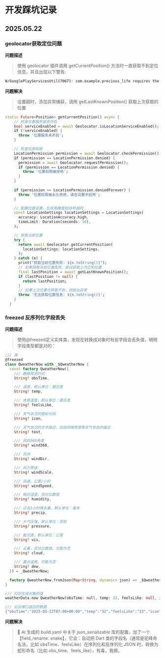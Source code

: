 # 开发踩坑记录

## 2025.05.22

### geolocator获取定位问题

**问题描述**

> 使用 geolocator 插件调用 getCurrentPosition() 方法时一直获取不到定位信息，并且出现以下警告:

```bash
W/GooglePlayServicesUtil(7067): com.example.precious_life requires the Google Play Store, but it is missing.
```

**问题解决**

> 设置超时，添加异常捕获，调用 getLastKnownPosition() 获取上次获取的位置

```dart
static Future<Position> getCurrentPosition() async {
    // 检查位置服务是否开启
    bool serviceEnabled = await Geolocator.isLocationServiceEnabled();
    if (!serviceEnabled) {
      throw '位置服务未开启';
    }

    // 检查应用权限
    LocationPermission permission = await Geolocator.checkPermission();
    if (permission == LocationPermission.denied) {
      permission = await Geolocator.requestPermission();
      if (permission == LocationPermission.denied) {
        throw '位置权限被拒绝';
      }
    }
    
    if (permission == LocationPermission.deniedForever) {
      throw '位置权限被永久拒绝，请在设置中启用';
    }

    // 配置位置设置，包括高精度和10秒超时
    const LocationSettings locationSettings = LocationSettings(
      accuracy: LocationAccuracy.high,
      timeLimit: Duration(seconds: 10),
    );

    // 获取当前位置
    try {
      return await Geolocator.getCurrentPosition(
        locationSettings: locationSettings,
      );
    } catch (e) {
      print("获取当前位置失败: ${e.toString()}");
      // 如果获取当前位置失败，尝试获取上次已知位置
      final lastPosition = await getLastKnownPosition();
      if (lastPosition != null) {
        return lastPosition;
      }
      // 如果上次位置也获取不到，则抛出异常
      throw '无法获取位置信息: ${e.toString()}';
    }
  }
```

### freezed 反序列化字段丢失

**问题描述**

> 使用@freezed定义实体类，发现在转换成对象时有些字段会丢失值，明明字段类型都是对的：

```dart
/// 类
@freezed
class QweatherNow with _$QweatherNow {
  const factory QweatherNow({
    /// 数据观测时间
    String? obsTime,

    /// 温度，默认单位：摄氏度
    String? temp,

    /// 体感温度，默认单位：摄氏度
    String? feelsLike,

    /// 天气状况的图标代码
    String? icon,

    /// 天气状况的文字描述，包括阴晴雨雪等天气状态的描述
    String? text,

    /// 风向360角度
    String? wind360,

    /// 风向
    String? windDir,

    /// 风力等级
    String? windScale,

    /// 风速，公里/小时
    String? windSpeed,

    /// 相对湿度，百分比数值
    String? humidity,

    /// 过去1小时降水量，默认单位：毫米
    String? precip,

    /// 大气压强，默认单位：百帕
    String? pressure,

    /// 能见度，默认单位：公里
    String? vis,

    /// 云量，百分比数值。可能为空
    String? cloud,

    /// 露点温度。可能为空
    String? dew,
  }) = _QweatherNow;

  factory QweatherNow.fromJson(Map<String, dynamic> json) => _$QweatherNowFromJson(json);
}

/// 打印生成对象的值
weatherData.now QweatherNow(obsTime: null, temp: 32, feelsLike: null, icon: 100, text: 晴, wind360: 200, windDir: null, windScale: null, windSpeed: null, humidity: 63, precip: 0.0, pressure: 1001, vis: null, cloud: 22, dew: 24)

/// 后台接口返回的数据
{"obsTime":"2025-05-22T07:00+00:00","temp":"32","feelsLike":"33","icon":"100","text":"晴","wind360":"200","windDir":"西南偏南风","windScale":"3","windSpeed":"17","humidity":"63","precip":"0.0","pressure":"1001","cloud":"22","dew":"24"}
```

**问题解决**

> 🐶 AI 生成的 build.yaml 中关于 json_serializable 库的配置，加了一个【field_rename: snake】，它会：自动把 Dart 类的字段名（通常是驼峰命名法，比如 obsTime、feelsLike）在序列化和反序列化 JSON 时，转换为 蛇形命名（比如 obs_time、feels_like），有毒，我擦。